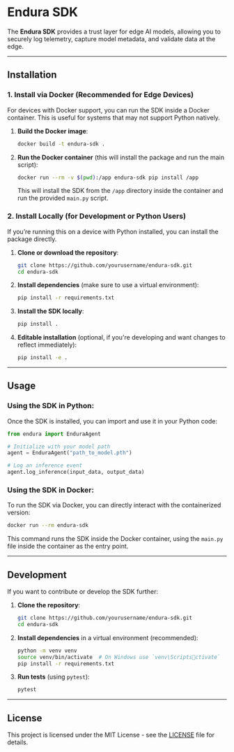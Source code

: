 
# **Endura SDK**

The **Endura SDK** provides a trust layer for edge AI models, allowing you to securely log telemetry, capture model metadata, and validate data at the edge.

---

## **Installation**

### **1. Install via Docker (Recommended for Edge Devices)**

For devices with Docker support, you can run the SDK inside a Docker container. This is useful for systems that may not support Python natively.

1. **Build the Docker image**:
   ```bash
   docker build -t endura-sdk .
   ```

2. **Run the Docker container** (this will install the package and run the main script):
   ```bash
   docker run --rm -v $(pwd):/app endura-sdk pip install /app
   ```

   This will install the SDK from the `/app` directory inside the container and run the provided `main.py` script.

### **2. Install Locally (for Development or Python Users)**

If you’re running this on a device with Python installed, you can install the package directly.

1. **Clone or download the repository**:
   ```bash
   git clone https://github.com/yourusername/endura-sdk.git
   cd endura-sdk
   ```

2. **Install dependencies** (make sure to use a virtual environment):
   ```bash
   pip install -r requirements.txt
   ```

3. **Install the SDK locally**:
   ```bash
   pip install .
   ```

4. **Editable installation** (optional, if you're developing and want changes to reflect immediately):
   ```bash
   pip install -e .
   ```

---

## **Usage**

### **Using the SDK in Python**:

Once the SDK is installed, you can import and use it in your Python code:

```python
from endura import EnduraAgent

# Initialize with your model path
agent = EnduraAgent("path_to_model.pth")

# Log an inference event
agent.log_inference(input_data, output_data)
```

### **Using the SDK in Docker**:

To run the SDK via Docker, you can directly interact with the containerized version:

```bash
docker run --rm endura-sdk
```

This command runs the SDK inside the Docker container, using the `main.py` file inside the container as the entry point.

---

## **Development**

If you want to contribute or develop the SDK further:

1. **Clone the repository**:
   ```bash
   git clone https://github.com/yourusername/endura-sdk.git
   cd endura-sdk
   ```

2. **Install dependencies** in a virtual environment (recommended):
   ```bash
   python -m venv venv
   source venv/bin/activate  # On Windows use `venv\Scriptsctivate`
   pip install -r requirements.txt
   ```

3. **Run tests** (using `pytest`):
   ```bash
   pytest
   ```

---

## **License**

This project is licensed under the MIT License - see the [LICENSE](LICENSE) file for details.

